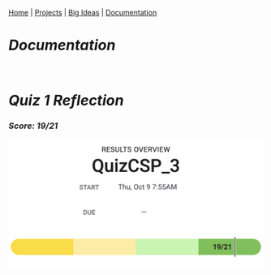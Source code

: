 [Home](https://kaankutluer.github.io/kaankutluer.github.io/) | [Projects](https://kaankutluer.github.io/kaankutluer.github.io/projects.md) | [Big Ideas](https://kaankutluer.github.io/kaankutluer.github.io/big_ideas.md) | [Documentation](https://kaankutluer.github.io/kaankutluer.github.io/documentation.md)


# ***Documentation***

<br>

# ***Quiz 1 Reflection***

### ***Score: 19/21***

<img src="Screenshot 2025-10-20 at 01.04.07.png" width="650">
